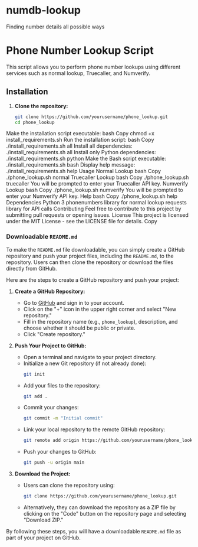 # numdb-lookup
Finding number details all possible ways
# Phone Number Lookup Script

This script allows you to perform phone number lookups using different services such as normal lookup, Truecaller, and Numverify.

## Installation

1. **Clone the repository:**
   ```bash
   git clone https://github.com/yourusername/phone_lookup.git
   cd phone_lookup
Make the installation script executable:
bash
Copy
chmod +x install_requirements.sh
Run the installation script:
bash
Copy
./install_requirements.sh all
Install all dependencies: ./install_requirements.sh all
Install only Python dependencies: ./install_requirements.sh python
Make the Bash script executable: ./install_requirements.sh bash
Display help message: ./install_requirements.sh help
Usage
Normal Lookup
bash
Copy
./phone_lookup.sh normal
Truecaller Lookup
bash
Copy
./phone_lookup.sh truecaller
You will be prompted to enter your Truecaller API key.
Numverify Lookup
bash
Copy
./phone_lookup.sh numverify
You will be prompted to enter your Numverify API key.
Help
bash
Copy
./phone_lookup.sh help
Dependencies
Python 3
phonenumbers library for normal lookup
requests library for API calls
Contributing
Feel free to contribute to this project by submitting pull requests or opening issues.
License
This project is licensed under the MIT License - see the LICENSE file for details.
Copy

### Downloadable `README.md`

To make the `README.md` file downloadable, you can simply create a GitHub repository and push your project files, including the `README.md`, to the repository. Users can then clone the repository or download the files directly from GitHub.

Here are the steps to create a GitHub repository and push your project:

1. **Create a GitHub Repository:**
   - Go to [GitHub](https://github.com/) and sign in to your account.
   - Click on the "+" icon in the upper right corner and select "New repository."
   - Fill in the repository name (e.g., `phone_lookup`), description, and choose whether it should be public or private.
   - Click "Create repository."

2. **Push Your Project to GitHub:**
   - Open a terminal and navigate to your project directory.
   - Initialize a new Git repository (if not already done):
     ```bash
     git init
     ```
   - Add your files to the repository:
     ```bash
     git add .
     ```
   - Commit your changes:
     ```bash
     git commit -m "Initial commit"
     ```
   - Link your local repository to the remote GitHub repository:
     ```bash
     git remote add origin https://github.com/yourusername/phone_lookup.git
     ```
   - Push your changes to GitHub:
     ```bash
     git push -u origin main
     ```

3. **Download the Project:**
   - Users can clone the repository using:
     ```bash
     git clone https://github.com/yourusername/phone_lookup.git
     ```
   - Alternatively, they can download the repository as a ZIP file by clicking on the "Code" button on the repository page and selecting "Download ZIP."

By following these steps, you will have a downloadable `README.md` file as part of your project on GitHub.